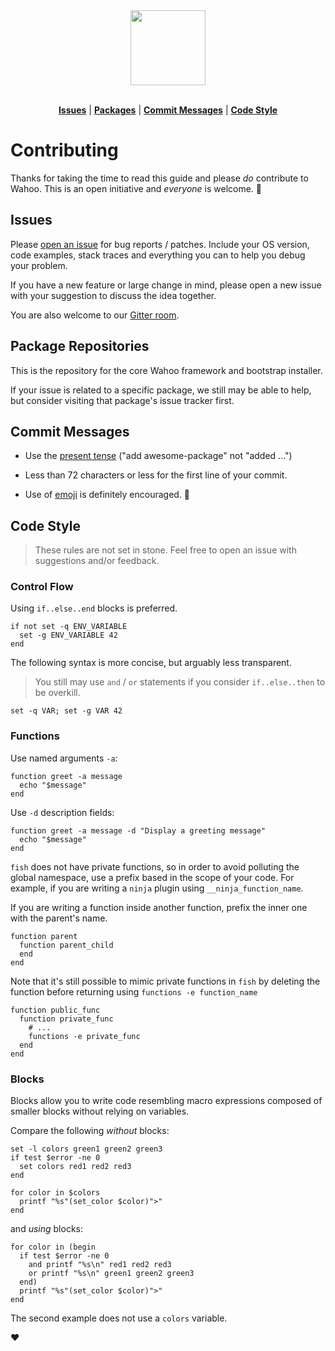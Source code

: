 <div align="center">
  <a href="http://github.com/fish-shell/wahoo">
    <img width=120px  src="https://cloud.githubusercontent.com/assets/8317250/8775571/6930d858-2f24-11e5-9629-c3cc833d71e8.png">
  </a>
</div>

<br>

<p align="center">
<b><a href="#issues">Issues</a></b>
|
<b><a href="#package-repositories">Packages</a></b>
|
<b><a href="#commit-messages">Commit Messages</a></b>
|
<b><a href="#code-style">Code Style</a></b>
</p>

# Contributing

Thanks for taking the time to read this guide and please _do_ contribute to Wahoo. This is an open initiative and _everyone_ is welcome. :metal:

## Issues

Please [open an issue](https://github.com/fish-shell/wahoo/issues) for bug reports / patches. Include your OS version, code examples, stack traces and everything you can to help you debug your problem.

If you have a new feature or large change in mind, please open a new issue with your suggestion to discuss the idea together.

You are also welcome to our [Gitter room](https://gitter.im/fish-shell/wahoo).

## Package Repositories

This is the repository for the core Wahoo framework and bootstrap installer.

If your issue is related to a specific package, we still may be able to help, but consider visiting that package's issue tracker first.

## Commit Messages

+ Use the [present tense](https://simple.wikipedia.org/wiki/Present_tense) ("add awesome-package" not "added ...")

+ Less than 72 characters or less for the first line of your commit.

+ Use of [emoji](http://www.emoji-cheat-sheet.com/) is definitely encouraged. :lollipop:

## Code Style

> These rules are not set in stone. Feel free to open an issue with suggestions and/or feedback.

### Control Flow

Using `if..else..end` blocks is preferred.

```fish
if not set -q ENV_VARIABLE
  set -g ENV_VARIABLE 42
end
```

The following syntax is more concise, but arguably less transparent.

> You still may use `and` / `or` statements if you consider `if..else..then` to be overkill.

```fish
set -q VAR; set -g VAR 42
```

### Functions

Use named arguments `-a`:

```fish
function greet -a message
  echo "$message"
end
```

Use `-d` description fields:

```fish
function greet -a message -d "Display a greeting message"
  echo "$message"
end
```

`fish` does not have private functions, so in order to avoid polluting the global namespace, use a prefix based in the scope of your code. For example, if you are writing a `ninja` plugin using `__ninja_function_name`.

If you are writing a function inside another function, prefix the inner one with the parent's name.

```fish
function parent
  function parent_child
  end
end
```

Note that it's still possible to mimic private functions in `fish` by deleting the function before returning using `functions -e function_name`

```fish
function public_func
  function private_func
    # ...
    functions -e private_func
  end
end
```

### Blocks

Blocks allow you to write code resembling macro expressions composed of smaller blocks without relying on variables.

Compare the following _without_ blocks:

```fish
set -l colors green1 green2 green3
if test $error -ne 0
  set colors red1 red2 red3
end

for color in $colors
  printf "%s"(set_color $color)">"
end
```

and _using_ blocks:

```fish
for color in (begin
  if test $error -ne 0
    and printf "%s\n" red1 red2 red3
    or printf "%s\n" green1 green2 green3
  end)
  printf "%s"(set_color $color)">"
end
```

The second example does not use a `colors` variable.

:heart:
